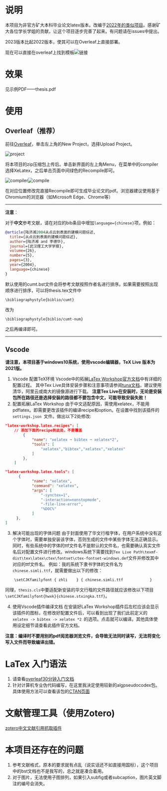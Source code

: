 # 说明
本项目为非官方矿大本科毕业论文latex版本。改编于[2022年的类似项目](https://github.com/Lighter207/CUMT-undergraduate-latex-template2022)。感谢矿大各位学长学姐的贡献，让这个项目逐步完善了起来。有问题请在issues中提出。

2023版本比起2022版本，使其可以在Overleaf上直接部署。

现在可以直接在overleaf上找到模板![链接](https://www.overleaf.com/latex/templates/zhong-guo-kuang-ye-da-xue-ben-ke-sheng-bi-ye-she-ji-mo-ban-2023ban-fei-guan-fang-cumt-undergraduate-latex-template2023-unofficial/wnvtqxmbyjdj)

# 效果
见示例PDF——thesis.pdf

# 使用

## Overleaf（推荐）

前往[Overleaf](https://www.overleaf.com/)，单击左上角的New Project，选择Upload Project。

![project](https://github.com/Tony-Lowe/CUMT-undergraduate-latex-template2023/blob/master/Introduction/screenshot1.png)

将本项目的zip压缩包上传后。单击新界面的左上角Menu，在菜单中的compiler选择XeLatex，之后单击页面中间绿色的Recompile即可。

![compiler](https://github.com/Tony-Lowe/CUMT-undergraduate-latex-template2023/blob/master/Introduction/screenshot2.png)![compile](https://github.com/Tony-Lowe/CUMT-undergraduate-latex-template2023/blob/master/Introduction/screenshot3.png)

在对应位置修改完直接Recompile即可生成毕业论文的pdf。浏览器建议使用基于Chromium的浏览器（如Microsoft Edge、Chrome等）

---

**注意**：

对于**中文**参考文献，请在对应的bib条目中增加`language={chinese}`项，例如：
```bib
@article{陆济湘2004从点云到表面的建模问题综述,
  title={从点云到表面的建模问题综述},
  author={陆济湘 and 李德华},
  journal={武汉理工大学学报},
  volume={26},
  number={5},
  pages={3},
  year={2004},
  language={chinese}
}
```

默认使用的cumt.bst文件会将参考文献按照作者名进行排序。如果需要按照出现顺序进行排序，可以将thesis.tex文件中
```Tex
\bibliographystyle{biblio/cumt}
```
改为
```Tex
\bibliographystyle{biblio/cumt-num}
```
 之后再编译即可。
 
---

## Vscode
**请注意，本项目基于windows10系统，使用vscode编辑器，TeX Live 版本为2021版。**
1. Vscode 配置TeX环境
Vscode中的拓展[LaTex Workshop官方文档](https://github.com/James-Yu/LaTeX-Workshop/wiki/Install#installation)中有详细的配置过程。
其中Tex Live具体安装步骤和注意事项请参阅[tuna文档](https://mirrors.tuna.tsinghua.edu.cn/help/CTAN/)，建议使用清华，阿里云或南大的镜像源进行下载。
**注意Tex Live在安装时，无论是安装包所在路径还是选择安装的路径都不要包含中文，可能导致安装失败！**
2. 配置拓展LaTex Workshop
由于中文适配原因，需使用xelatex，不能用pdflatex。即需要更改该插件的编译recipe和option。在设置中找到该插件的 `settings.json `文件。做出以下2处修改:
```json
"latex-workshop.latex.recipes": [
    // 添加下面的recipe到此处，不是覆盖
        {
            "name": "xelatex ➞ bibtex ➞ xelatex*2",
            "tools": [
                "xelatex","bibtex","xelatex","xelatex"
            ]
        },
    ]

"latex-workshop.latex.tools": [
      {
            "name": "xelatex",
            "command": "xelatex",
            "args": [
                "-synctex=1",
                "-interaction=nonstopmode",
                "-file-line-error",
                "%DOC%"
            ]
     },
]
```
3. 解决可能出现的字体问题
由于封面使用了华文行楷字体，在用户系统中没有这个字体时，需要单独安装该字体，否则生成的文件中某些字体无法正确显示。同时，有些系统中的字体的ttf文件名不是默认的文件名，也需要确认真实文件名后对配置文件进行修改。windows系统下需要找到`Tex Live Path\texmf-dist\tex\latex\ctex\fontset\ctex-fontset-windows.def`文件并修改其中对应的ttf文件名。
例如：我的系统下隶书字体的文件名为`chinese.simli.ttf`，就需要做出以下的修改：
```Tex
    \setCJKfamilyfont { zhli    } { chinese.simli.ttf            } 
```
同理，`thesis.cls`中要适配新安装的华文行楷的文件路径就应该修改以下项目`\setCJKfamilyfont{hwxk}{chinese.stxingka.ttf}`。

4. 使用Vscode插件编译文档
在安装好LaTex Workshop插件后左栏应该会显示该插件的图标，在修改好配置文件后，可以看到出现了我们此前定义的`xelatex -> bibtex -> xelatex *2 `的选项。点击就可以编译。其他具体使用设定细节请查看此插件官方文档。

**注意：编译时不要用别的pdf阅览器浏览文件，会导致无法同时读写，无法将变化写入文件而导致编译出错。**

# LaTex 入门语法
1. 请查看[overleaf30分钟入门文档](https://www.overleaf.com/learn/latex/Learn_LaTeX_in_30_minutes)
2. 针对计算机专业伪代码编写，在这里我决定使用较新的algpseudocodex包。具体使用方法可以查看该包的[CTAN页面](https://ctan.org/pkg/algpseudocodex)

# 文献管理工具（使用Zotero)
[zotero中文文献引用抓取插件](https://github.com/l0o0/translators_CN)

# 本项目还存在的问题
1. 参考文献格式，原本的要求就有点乱（说实话还不如直接用国标），这个项目中的bst文档也不是我写的，总之就是凑合着用。
2. 对于图片，无法使用子图排列，如果引入subfig或者subcaption，图片英文脚注的编号会消失。


